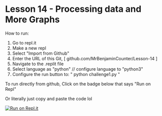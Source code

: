 # Lesson 14 - Processing data and More Graphs


How to run: 

1. Go to repl.it
2. Make a new repl
3. Select "Import from Github"
4. Enter the URL of this Git, [ github.com/MrBenjaminCounter/Lesson-14 ] 
5. Navigate to the .replit file
6. Select language as "python" // configure language to "python3" 
7. Configure the run button to: " python challenge1.py "




To run directly from github, Click on the badge below that says "Run on Repl"


Or literally just copy and paste the code lol

[![Run on Repl.it](https://repl.it/badge/github/MrBenjaminCounter/Lesson-14)](https://repl.it/github/MrBenjaminCounter/Lesson-14)


